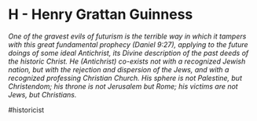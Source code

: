 # H - Henry Grattan Guinness
_One of the gravest evils of futurism is the terrible way in which it tampers with this great fundamental prophecy (Daniel 9:27), applying to the future doings of some ideal Antichrist, its Divine description of the past deeds of the historic Christ._
_He (Antichrist) co-exists not with a recognized Jewish nation, but with the rejection and dispersion of the Jews, and with a recognized professing Christian Church. His sphere is not Palestine, but Christendom; his throne is not Jerusalem but Rome; his victims are not Jews, but Christians._

#historicist